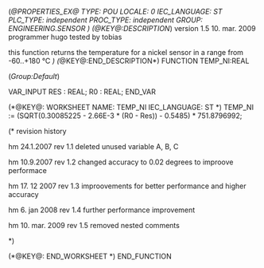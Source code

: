 (*@PROPERTIES_EX@
TYPE: POU
LOCALE: 0
IEC_LANGUAGE: ST
PLC_TYPE: independent
PROC_TYPE: independent
GROUP: ENGINEERING.SENSOR
*)
(*@KEY@:DESCRIPTION*)
version 1.5	10. mar. 2009
programmer 	hugo
tested by	tobias

this function returns the temperature for a nickel sensor in a range from -60..+180 °C *)
(*@KEY@:END_DESCRIPTION*)
FUNCTION TEMP_NI:REAL

(*Group:Default*)


VAR_INPUT
	RES :	REAL;
	R0 :	REAL;
END_VAR


(*@KEY@: WORKSHEET
NAME: TEMP_NI
IEC_LANGUAGE: ST
*)
TEMP_NI := (SQRT(0.30085225 - 2.66E-3 * (R0 - Res)) - 0.5485) * 751.8796992;


(* revision history

hm 24.1.2007		rev 1.1
	deleted unused variable A, B, C

hm 10.9.2007		rev 1.2
	changed accuracy to 0.02 degrees to improove performace

hm 17. 12 2007	rev 1.3
	improovements for better performance and higher accuracy

hm	6. jan 2008	rev 1.4
	further performance improvement

hm	10. mar. 2009	rev 1.5
	removed nested comments

*)


(*@KEY@: END_WORKSHEET *)
END_FUNCTION
